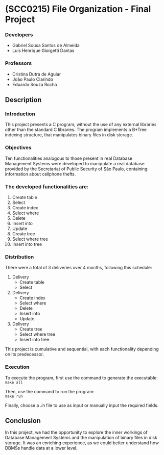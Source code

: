# (SCC0215) File Organization - Final Project

### Developers 
* Gabriel Sousa Santos de Almeida
* Luís Henrique Giorgetti Dantas

### Professors

* Cristina Dutra de Aguiar
* João Paulo Clarindo
* Eduardo Souza Rocha

## Description

### Introduction

This project presents a C program, without the use of any external libraries other than the standard C libraries. The program implements a B*Tree indexing structure, that manipulates binary files in disk storage.

### Objectives

Ten functionalities analogous to those present in real Database Management Systems were developed to manipulate a real database provided by the Secretariat of Public Security of São Paulo, containing information about cellphone thefts.

### The developed functionalities are:
1. Create table
2. Select
3. Create index
4. Select where
5. Delete
6. Insert into
7. Update
8. Create tree
9. Select where tree
10. Insert into tree

### Distribution

There were a total of 3 deliveries over 4 months, following this schedule:
1. Delivery
    - Create table
    - Select
2. Delivery
    - Create index
    - Select where
    - Delete
    - Insert into
    - Update
3. Delivery
    - Create tree
    - Select where tree
    - Insert into tree

This project is cumulative and sequential, with each functionality depending on its predecessor.

### Execution

To execute the program, first use the command to generate the executable:<br>
`make all`

Then, use the command to run the program:<br>
`make run`

Finally, choose a *.in* file to use as input or manually input the required fields.

## Conclusion

In this project, we had the opportunity to explore the inner workings of Database Management Systems and the manipulation of binary files in disk storage. It was an enriching experience, as we could better understand how DBMSs handle data at a lower level.
